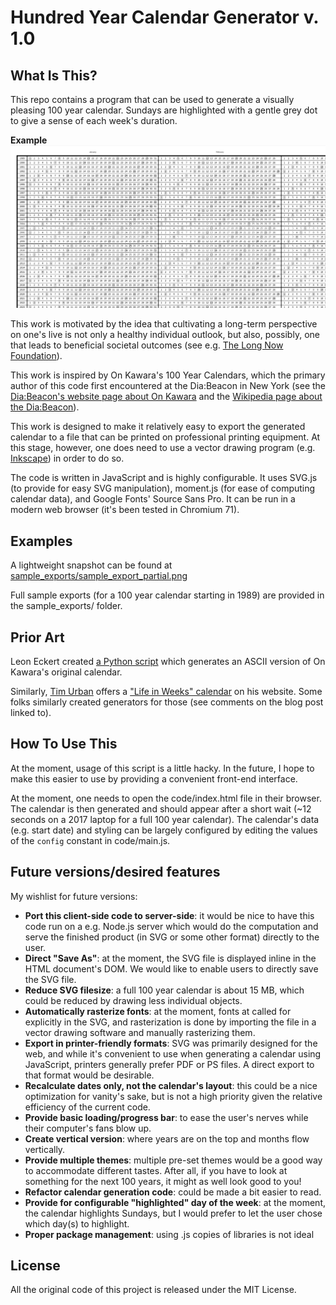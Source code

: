 # Hundred Year Calendar Generator v. 1.0

## What Is This?
This repo contains a program that can be used to generate a visually pleasing 100 year calendar. Sundays are highlighted with a gentle grey dot to give a sense of each week's duration.

**Example**
![alt text](sample_exports/sample_export_partial.png "A sample portion of the calendar")

This work is motivated by the idea that cultivating a long-term perspective on one's live is not only a healthy individual outlook, but also, possibly, one that leads to beneficial societal outcomes (see e.g. [The Long Now Foundation](http://longnow.org/)).

This work is inspired by On Kawara's 100 Year Calendars, which the primary author of this code first encountered at the Dia:Beacon in New York (see the [Dia:Beacon's website page about On Kawara](https://www.diaart.org/program/exhibitions-projects/on-kawara-collection-display) and the [Wikipedia page about the Dia:Beacon](https://en.wikipedia.org/wiki/Dia:Beacon)).

This work is designed to make it relatively easy to export the generated calendar to a file that can be printed on professional printing equipment. At this stage, however, one does need to use a vector drawing program (e.g. [Inkscape](https://inkscape.org/)) in order to do so.

The code is written in JavaScript and is highly configurable. It uses SVG.js (to provide for easy SVG manipulation), moment.js (for ease of computing calendar data), and Google Fonts' Source Sans Pro. It can be run in a modern web browser (it's been tested in Chromium 71).

## Examples
A lightweight snapshot can be found at [sample_exports/sample_export_partial.png](sample_exports/sample_export_partial.png "A sample portion of the calendar")

Full sample exports (for a 100 year calendar starting in 1989) are provided in the sample_exports/ folder.

## Prior Art
Leon Eckert created [a Python script](https://github.com/leoneckert/100-year-calendar) which generates an ASCII version of On Kawara's original calendar.

Similarly, [Tim Urban](https://waitbutwhy.com/) offers a ["Life in Weeks" calendar](https://waitbutwhy.com/2014/05/life-weeks.html) on his website. Some folks similarly created generators for those (see comments on the blog post linked to).

## How To Use This
At the moment, usage of this script is a little hacky. In the future, I hope to make this easier to use by providing a convenient front-end interface.

At the moment, one needs to open the code/index.html file in their browser. The calendar is then generated and should appear after a short wait (~12 seconds on a 2017 laptop for a full 100 year calendar). The calendar's data (e.g. start date) and styling can be largely configured by editing the values of the `config` constant in code/main.js.

## Future versions/desired features
My wishlist for future versions:
* **Port this client-side code to server-side**: it would be nice to have this code run on a e.g. Node.js server which would do the computation and serve the finished product (in SVG or some other format) directly to the user.
* **Direct "Save As"**: at the moment, the SVG file is displayed inline in the HTML document's DOM. We would like to enable users to directly save the SVG file.
* **Reduce SVG filesize**: a full 100 year calendar is about 15 MB, which could be reduced by drawing less individual objects.
* **Automatically rasterize fonts**: at the moment, fonts at called for explicitly in the SVG, and rasterization is done by importing the file in a vector drawing software and manually rasterizing them.
* **Export in printer-friendly formats**: SVG was primarily designed for the web, and while it's convenient to use when generating a calendar using JavaScript, printers generally prefer PDF or PS files. A direct export to that format would be desirable.
* **Recalculate dates only, not the calendar's layout**: this could be a nice optimization for vanity's sake, but is not a high priority given the relative efficiency of the current code.
* **Provide basic loading/progress bar**: to ease the user's nerves while their computer's fans blow up.
* **Create vertical version**: where years are on the top and months flow vertically.
* **Provide multiple themes**: multiple pre-set themes would be a good way to accommodate different tastes. After all, if you have to look at something for the next 100 years, it might as well look good to you!
* **Refactor calendar generation code**: could be made a bit easier to read.
* **Provide for configurable "highlighted" day of the week**: at the moment, the calendar highlights Sundays, but I would prefer to let the user chose which day(s) to highlight.
* **Proper package management**: using .js copies of libraries is not ideal

## License
All the original code of this project is released under the MIT License.
